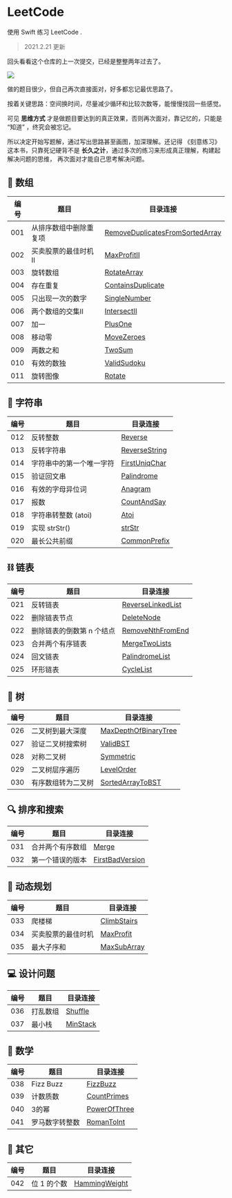 
# LeetCode

使用 Swift 练习 LeetCode .

> 2021.2.21 更新

回头看看这个仓库的上一次提交，已经是整整两年过去了。

<img src="https://zenon-1255868537.cos.ap-guangzhou.myqcloud.com/blogPicture/20210221120029.png?imageMogr2/thumbnail/!50p" />

做的题目很少，但自己再次直接面对，好多都忘记最优思路了。

按着关键思路：空间换时间，尽量减少循环和比较次数等，能慢慢找回一些感觉。

可见 **思维方式** 才是做题目要达到的真正效果，否则再次面对，靠记忆的，只能是 “知道” ，终究会被忘记。

所以决定开始写题解，通过写出思路甚至画图，加深理解。还记得 《刻意练习》这本书，只靠死记硬背不是 **长久之计**，通过多次的练习来形成真正理解，构建起解决问题的思维， 再次面对才能自己思考解决问题。

## 🍋 数组



| 编号 | 题目 | 目录连接 | 
| --- | --- | ---|
| 001 | 从排序数组中删除重复项 | [RemoveDuplicatesFromSortedArray](./Array/RemoveDuplicatesFromSortedArray)
| 002 | 买卖股票的最佳时机 II | [MaxProfitII](./Array/MaxProfitII) 
| 003 | 旋转数组  |   [RotateArray](./Array/RotateArray) 
| 004 | 存在重复 | [ContainsDuplicate](./Array/ContainsDuplicate)
| 005 | 只出现一次的数字 |[SingleNumber](./Array/SingleNumber)
| 006 | 两个数组的交集II |[IntersectII](./Array/IntersectII)
| 007 | 加一 | [PlusOne](./Array/PlusOne)
| 008 | 移动零 | [MoveZeroes](./Array/MoveZeroes)
| 009 | 两数之和 |  [TwoSum](./Array/TwoSum)
| 010 | 有效的数独|  [ValidSudoku](./Array/ValidSudoku)
| 011 | 旋转图像|  [Rotate](./Array/Rotate) 



## 🍢 字符串

| 编号 | 题目 | 目录连接 | 
| --- | --- | ---|
| 012 | 反转整数 | [Reverse](./String/Reverse)
| 013 | 反转字符串 | [ReverseString](./String/ReverseString)
| 014 | 字符串中的第一个唯一字符| [FirstUniqChar](./String/FirstUniqChar)
| 015 | 验证回文串 | [Palindrome](./String/Palindrome)
| 016 | 有效的字母异位词| [Anagram](./String/Anagram) 
| 017 | 报数 | [CountAndSay](./String/CountAndSay)
| 018 |  字符串转整数 (atoi) | [Atoi](./String/Atoi)
| 019 | 实现 strStr() | [strStr](./String/strStr)
| 020 | 最长公共前缀 | [CommonPrefix](./String/CommonPrefix)

## ⛓️ 链表

| 编号 | 题目 | 目录连接 | 
| --- | --- | ---|
| 021 | 反转链表 | [ReverseLinkedList](./LinkedList/ReverseLinkedList)
| 022 | 删除链表节点 |  [DeleteNode](./LinkedList/DeleteNode)
| 022 | 删除链表的倒数第 n 个结点 |  [RemoveNthFromEnd](./LinkedList/RemoveNthFromEnd) 
| 023 | 合并两个有序链表 |  [MergeTwoLists](./LinkedList/MergeTwoLists) 
| 024 | 回文链表 | [PalindromeList](./LinkedList/PalindromeList)
| 025 | 环形链表 | [CycleList](./LinkedList/CycleList)

## 🌲 树

| 编号 | 题目 | 目录连接 | 
| --- | --- | ---|
| 026 | 二叉树到最大深度      | [MaxDepthOfBinaryTree](./Tree/MaxDepthOfBinaryTree)
| 027 | 验证二叉树搜索树      | [ValidBST](./Tree/ValidBST)
| 028 | 对称二叉树           | [Symmetric](./Tree/Symmetric)
| 029 | 二叉树层序遍历       | [LevelOrder](./Tree/LevelOrder)
| 030 | 有序数组转为二叉树    | [SortedArrayToBST](./Tree/SortedArrayToBST)


## 🔍 排序和搜索

| 编号 | 题目 | 目录连接 | 
| --- | --- | ---|
| 031 | 合并两个有序数组    | [Merge](./SortAndSearch/Merge)
| 032 | 第一个错误的版本    | [FirstBadVersion](./SortAndSearch/FirstBadVersion)


## 📄 动态规划

| 编号 | 题目 | 目录连接 | 
| --- | --- | ---|
| 033 | 爬楼梯 | [ClimbStairs](./DynamicProgramming/ClimbStairs)
| 034 | 买卖股票的最佳时机 | [MaxProfit](./DynamicProgramming/MaxProfit)
| 035 | 最大子序和 | [MaxSubArray](./DynamicProgramming/MaxSubArray)

## 💻 设计问题

| 编号 | 题目 | 目录连接 | 
| --- | --- | ---|
| 036 | 打乱数组 | [Shuffle](./Design/Shuffle)
| 037 | 最小栈 | [MinStack](./Design/MinStack)


## 📝 数学

| 编号 | 题目 | 目录连接 | 
| --- | --- | ---|
| 038 | Fizz Buzz | [FizzBuzz](./Math/FizzBuzz)
| 039 | 计数质数 | [CountPrimes](./Math/CountPrimes)
| 040 | 3的幂 | [PowerOfThree](./Math/PowerOfThree)
| 041 | 罗马数字转整数 | [RomanToInt](./Math/RomanToInt)

## 🥑 其它

| 编号 | 题目 | 目录连接 | 
| --- | --- | ---|
| 042 | 位 1 的个数 | [HammingWeight](./Other/HammingWeight)
